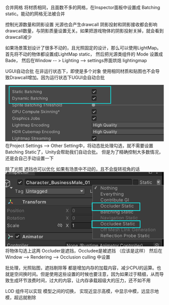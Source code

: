 
合并网格
将材质相同，且面数不多的网格，在Inspector面板中设置成 Batching static。能动的网格无法被合并

控制光源数量和阴影设置
光源也会产生drawcall
阴影投射和阴影接收都会影响drawcall数量，与阴影质量设置无关。如果把游戏物体的阴影投射关掉，就会看到drawcall减少

如果场景策划设计了很多不动的，且光照固定的设计，那么可以使用LightMap。
首先将不动的物体都设置成LightMap static， 然后把光源类组件的 Mode 设置成 Bade， 然后在Window -- > Lighting --> settings界面烘焙 lightingmap


UGUI自动合批
在非运行状态下，即使是多个对象 使用相同材质和贴图也不会导致Drawcall增加。因为运行状态下UGUI会自动合批

![](https://github.com/Louisnewcoder/StudyNote/blob/master/Pasted%20image%2020231104164915.png?raw=true)
在Project Settings --> Other Setting中，将动态批处理勾选，就不需要设置Batching Static了，Unity会帮助我们自动合批。 但是为了精确控制大多数情况，还是会自己手动设置一下


除了光照 遮挡也可以优化
如果有场景中不动的，且不会旋转视角的话
![](https://github.com/Louisnewcoder/StudyNote/blob/master/Pasted%20image%2020231104171347.png?raw=true)
将物体勾选上这两 Occluder是遮挡，Occludee是被遮挡 （应该是这样）
然后在 Window --> Rendering --> Occlusion culling 中设置


批处理，光照贴图，遮挡剔除等 都是增加内存的加载内容，减少CPU的运算。也就是空间换时间。但是使用这些设置的时候也要注意，因为如果过于精细，从而导致生成环节浪费时间，过大的内容，让内存承载超级大的压力，还不如不用

LOD 组件可以实现 模型之间的切换， 实现近显示高模，中显示中模，远显示地模，超远就剔除

